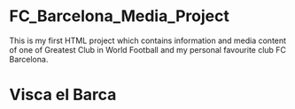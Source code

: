 # FC_Barcelona_Media_Project

This is my first HTML project which contains information and media content of one of Greatest Club in World Football and my personal favourite club FC Barcelona.

# Visca el Barca

